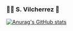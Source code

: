 ### :man_technologist: S. Vilcherrez 👋

[![Anurag's GitHub stats](https://github-readme-stats.vercel.app/api?username=JS4m)](https://github.com/anuraghazra/github-readme-stats)

